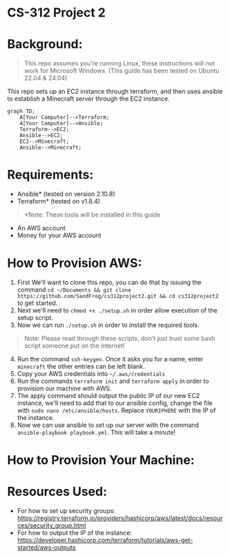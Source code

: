 # CS-312 Project 2
# Background:
> This repo assumes you're running Linux, these instructions will not work for Microsoft Windows. (This guide has been tested on Ubuntu 22.04 & 24.04)

This repo sets up an EC2 instance through terraform, and then uses ansible to establish a Minecraft server through the EC2 instance.

```mermaid
graph TD;
    A[Your Computer]-->Terraform;
    A[Your Computer]-->Ansible;
    Terraform-->EC2;
    Ansible-->EC2;
    EC2-->Minecraft;
    Ansible-->Minecraft;
```

# Requirements:
- Ansible* (tested on version 2.10.8)
- Terraform* (tested on v1.8.4)

> *Note: These tools will be installed in this guide

- An AWS account
- Money for your AWS account

# How to Provision AWS:

1. First We'll want to clone this repo, you can do that by issuing the command `cd ~/Documents && git clone https://github.com/SandFrog/cs312project2.git && cd cs312project2` to get started.
2.  Next we'll need to `chmod +x ./setup.sh` in order allow execution of the setup script.
3. Now we can run `./setup.sh` in order to install the required tools.

> Note: Please read through these scripts, don't just trust some bash script someone put on the internet!

4. Run the command `ssh-keygen`. Once it asks you for a name, enter `minecraft` the other entries can be left blank.
5. Copy your AWS credentials into `~/.aws/credentials`
6. Run the commands `terraform init` and `terraform apply` in order to provision our machine with AWS.
7. The apply command should output the public IP of our new EC2 instance, we'll need to add that to our ansible config, change the file with `sudo nano /etc/ansible/hosts`. Replace `YOURIPHERE` with the IP of the instance.
8. Now we can use ansible to set up our server with the command `ansible-playbook playbook.yml`. This will take a minute!

# How to Provision Your Machine:
# Resources Used:
- For how to set up security groups: https://registry.terraform.io/providers/hashicorp/aws/latest/docs/resources/security_group.html
- For how to output the IP of the instance:
https://developer.hashicorp.com/terraform/tutorials/aws-get-started/aws-outputs